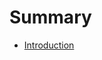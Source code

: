# Summary
* [Introduction](README.md)
<!-- 
### Growth
* [Relationship Building](content/growth/relationship_building.md)
* [Sales Principle](content/growth/sales_principles.md)
* [SEO](content/growth/seo.md)
* [Website](content/growth/website.md)


### Mission
* [Execution](content/mission/execution.md)
  * [Revenue Stream](content/mission/execution.md#revenue)
  * [Roles](content/mission/execution.md#roles)
  * [Strategy](content/mission/execution.md#strategy)
* [Exponential Organizations](content/mission/exponential_organizations.md)
* [Key Performance Indicators](content/mission/KPI.md)
* [Education Industry](content/mission/education_industry.md)


### Finance
* [Tax](content/finance/tax.md)

### Human Resources
* [Culture](content/HR/culture.md) -->
